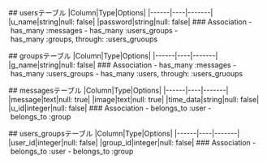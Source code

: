 ## usersテーブル
|Column|Type|Options|
|------|----|-------|
|u_name|string|null: false|
|password|string|null: false|
### Association
- has_many :messages
- has_many :users_groups
- has_many :groups, through: :users_gruoups



## groupsテーブル
|Column|Type|Options|
|------|----|-------|
|g_name|string|null: false|
### Association
- has_many :messages
- has_many :users_groups
- has_many :users, through: :users_gruoups


## messagesテーブル
|Column|Type|Options|
|------|----|-------|
|message|text|null: true|
|image|text|null: true|
|time_data|string|null: false|
|u_id|integer|null: false|
### Association
- belongs_to :user
- belongs_to :group


## users_groupsテーブル
|Column|Type|Options|
|------|----|-------|
|user_id|integer|null: false|
|group_id|integer|null: false|
### Association
- belongs_to :user
- belongs_to :group

